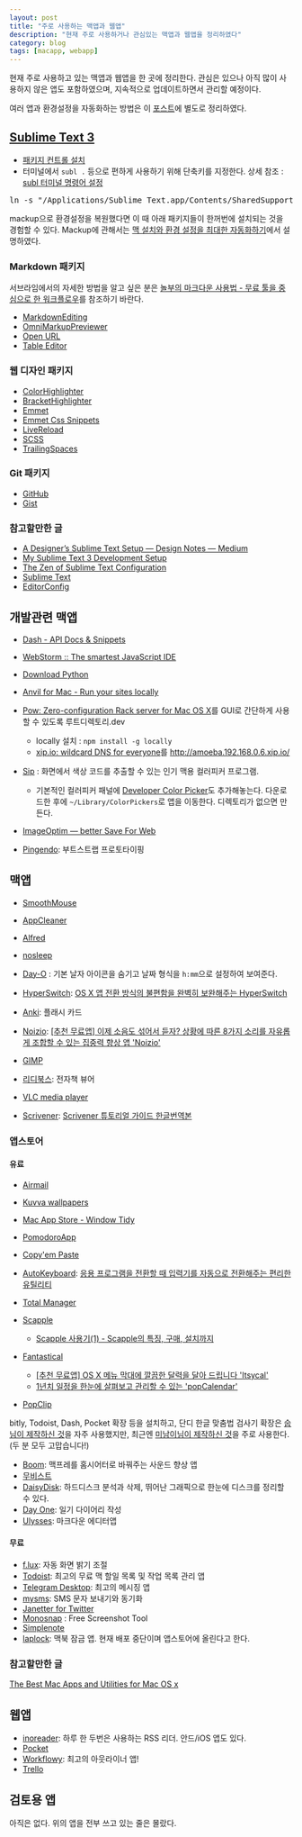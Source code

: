 ```yaml
---
layout: post
title: "주로 사용하는 맥앱과 웹앱"
description: "현재 주로 사용하거나 관심있는 맥앱과 웹앱을 정리하였다"
category: blog
tags: [macapp, webapp]
---
```


현재 주로 사용하고 있는 맥앱과 웹앱을 한 곳에 정리한다. 관심은 있으나 아직 많이 사용하지 않은 앱도 포함하였으며, 지속적으로 업데이트하면서 관리할 예정이다.

여러 앱과 환경설정을 자동화하는 방법은 이 [포스트](http://nolboo.github.io/blog/2015/05/07/mac-setup/)에 별도로 정리하였다.

## [Sublime Text 3](http://www.sublimetext.com/3)

- [패키지 컨트롤 설치](https://sublime.wbond.net/installation)
- 터미널에서 `subl .` 등으로 편하게 사용하기 위해 단축키를 지정한다. 상세 참조 : [subl 터미널 명령어 설정](http://blog.outsider.ne.kr/867)

<pre class="terminal">
ln -s "/Applications/Sublime Text.app/Contents/SharedSupport/bin/subl" /usr/local/bin/subl
</pre>

mackup으로 환경설정을 복원했다면 이 때 아래 패키지들이 한꺼번에 설치되는 것을 경험할 수 있다. Mackup에 관해서는 [맥 설치와 환경 설정을 최대한 자동화하기](http://nolboo.github.io/blog/2015/05/07/mac-setup/)에서 설명하였다.

### Markdown 패키지

서브라임에서의 자세한 방법을 알고 싶은 분은 [놀부의 마크다운 사용법 - 무료 툴을 중심으로 한 워크플로우](http://nolboo.github.io/blog/2014/04/15/how-to-use-markdown/)를 참조하기 바란다.

- [MarkdownEditing](https://github.com/SublimeText-Markdown/MarkdownEditing)
- [OmniMarkupPreviewer](https://github.com/timonwong/OmniMarkupPreviewer)
- [Open URL](https://github.com/noahcoad/open-url)
- [Table Editor](https://github.com/vkocubinsky/SublimeTableEditor)

### 웹 디자인 패키지

- [ColorHighlighter](https://github.com/Monnoroch/ColorHighlighter)
- [BracketHighlighter](https://sublime.wbond.net/packages/BracketHighlighter)
- [Emmet](https://sublime.wbond.net/packages/Emmet)
- [Emmet Css Snippets](https://sublime.wbond.net/packages/Emmet%20Css%20Snippets)
- [LiveReload](https://sublime.wbond.net/packages/LiveReload)
- [SCSS](https://sublime.wbond.net/packages/SCSS)
- [TrailingSpaces](https://sublime.wbond.net/packages/TrailingSpaces)

### Git 패키지

- [GitHub](https://github.com/bgreenlee/sublime-github)
- [Gist](https://sublime.wbond.net/packages/Gist)

### 참고할만한 글

- [A Designer’s Sublime Text Setup — Design Notes — Medium](https://medium.com/design-notes/a-designers-sublime-text-setup-e3963f8d79da)
- [My Sublime Text 3 Development Setup](http://josephralph.co.uk/my-sublime-text-3-development-setup/)
- [The Zen of Sublime Text Configuration](http://proletariat.com/2014/12/02/zen-sublime-text-configuration/)
- [Sublime Text](http://likejazz.com/post/102824813705/sublime-text)
- [EditorConfig](http://editorconfig.org/)

## 개발관련 맥앱

- [Dash - API Docs & Snippets](https://itunes.apple.com/us/app/dash/id458034879?ls=1&mt=12)
- [WebStorm :: The smartest JavaScript IDE](http://www.jetbrains.com/webstorm/)
- [Download Python](https://www.python.org/download)

- [Anvil for Mac - Run your sites locally](http://anvilformac.com/) 
- [Pow: Zero-configuration Rack server for Mac OS X](http://pow.cx/)를 GUI로 간단하게 사용할 수 있도록 루트디렉토리.dev 
    - locally 설치 : `npm install -g locally`
    - [xip.io: wildcard DNS for everyone](http://xip.io/)를 http://amoeba.192.168.0.6.xip.io/

- [Sip](http://macnews.tistory.com/2018) : 화면에서 색상 코드를 추출할 수 있는 인기 맥용 컬러피커 프로그램. 
    - 기본적인 컬러피커 패널에 [Developer Color Picker](http://download.panic.com/picker/)도 추가해놓는다. 다운로드한 후에 `~/Library/ColorPickers`로 앱을 이동한다. 디렉토리가 없으면 만든다.
- [ImageOptim — better Save For Web](https://imageoptim.com/)
- [Pingendo](http://www.pingendo.com/): 부트스트랩 프로토타이핑

## 맥앱

- [SmoothMouse](http://smoothmouse.com/)
- [AppCleaner](http://www.freemacsoft.net/appcleaner/)
- [Alfred](http://www.alfredapp.com/)
- [nosleep](https://code.google.com/p/macosx-nosleep-extension/)
- [Day-O](http://www.shauninman.com/archive/2011/10/20/day_o_mac_menu_bar_clock) : 기본 날자 아이콘을 숨기고 날짜 형식을 `h:mm`으로 설정하여 보여준다.
- [HyperSwitch](http://bahoom.com/hyperswitch/): [OS X 앱 전환 방식의 불편함을 완벽히 보완해주는 HyperSwitch](http://macnews.tistory.com/1022)
- [Anki](http://ankisrs.net/): 플래시 카드
- [Noizio](https://itunes.apple.com/kr/app/noizio/id928871589?mt=12): [[추천 무료앱] 이제 소음도 섞어서 듣자? 상황에 따른 8가지 소리를 자유롭게 조합할 수 있는 집중력 향상 앱 'Noizio'](http://macnews.tistory.com/2703)

- [GIMP](http://www.gimp.org/downloads/)
- [리디북스](http://ridibooks.com/support/app/download): 전자책 뷰어
- [VLC media player](http://www.videolan.org/vlc/download-macosx.html)
- [Scrivener](https://www.literatureandlatte.com/download_mac.php): [Scrivener 튜토리얼 가이드 한글번역본](http://macnews.tistory.com/2494)

### 앱스토어

#### 유료

- [Airmail](https://itunes.apple.com/app/airmail/id573171375?mt=12)
- [Kuvva wallpapers](https://itunes.apple.com/app/id451557061?mt=12)
- [Mac App Store - Window Tidy](https://itunes.apple.com/kr/app/window-tidy/id456609775?mt=12)
- [PomodoroApp](https://itunes.apple.com/kr/app/pomodoroapp-simple-pomodoro/id705103149?mt=12)
- [Copy'em Paste](https://itunes.apple.com/us/app/fun-math-games/id876540291?mt=12)
- [AutoKeyboard](https://itunes.apple.com/kr/app/autokeyboard/id908553210?mt=12): [응용 프로그램을 전환할 때 입력기를 자동으로 전환해주는 편리한 유틸리티](http://macnews.tistory.com/2606)
- [Total Manager](https://itunes.apple.com/app/id796275163?mt=12)
- [Scapple](https://itunes.apple.com/kr/app/scapple/id568020055?mt=12) 
    - [Scapple 사용기(1) - Scapple의 특징, 구매, 설치까지](http://reinia.net/916)
- [Fantastical](https://flexibits.com/fantastical)
    - [[추천 무료앱] OS X 메뉴 막대에 깔끔한 달력을 달아 드립니다 'Itsycal'](http://macnews.tistory.com/3023)
    - [1년치 일정을 한눈에 살펴보고 관리할 수 있는 'popCalendar'](http://macnews.tistory.com/2480)

- [PopClip](https://itunes.apple.com/us/app/popclip/id445189367?mt=12)

bitly, Todoist, Dash, Pocket 확장 등을 설치하고, 단디 한글 맞춤법 검사기 확장은 [숩님이 제작하신 것](http://soooprmx.com/wp/archives/3863)을 자주 사용했지만, 최근엔 [미남이님이 제작하신 것](https://twitter.com/seoulrain/statuses/541397266066440193)을 주로 사용한다.(두 분 모두 고맙습니다!)

- [Boom](https://itunes.apple.com/us/app/boom-experience-best-audio/id415312377?mt=12): 맥프레를 홈시어터로 바꿔주는 사운드 향상 앱
- [무비스트](https://itunes.apple.com/kr/app/mubiseuteu/id461788075?mt=12)
- [DaisyDisk](https://itunes.apple.com/app/daisydisk/id411643860?mt=12&ign-mpt=uo%3D4): 하드디스크 분석과 삭제, 뛰어난 그래픽으로 한눈에 디스크를 정리할 수 있다.
- [Day One](https://itunes.apple.com/kr/app/day-one-ilgi-daieoli/id422304217?mt=12): 일기 다이어리 작성
- [Ulysses](https://itunes.apple.com/kr/app/id623795237?mt=12): 마크다운 에디터앱

#### 무료

- [f.lux](https://justgetflux.com/): 자동 화면 밝기 조절
- [Todoist](https://todoist.com/macApp): 최고의 무료 맥 할일 목록 및 작업 목록 관리 앱
- [Telegram Desktop](https://desktop.telegram.org/): 최고의 메시징 앱
- [mysms](https://itunes.apple.com/en/app/id545578261): SMS 문자 보내기와 동기화
- [Janetter for Twitter](https://itunes.apple.com/us/app/janetter-for-twitter/id478844335?ls=1&mt=12)
- [Monosnap](https://www.monosnap.com/welcome) : Free Screenshot Tool
- [Simplenote](https://itunes.apple.com/us/app/simplenote/id692867256?ls=1&mt=12)
- [laplock](http://www.laplock.co/): 맥북 잠금 앱. 현재 배포 중단이며 앱스토어에 올린다고 한다.

### 참고할만한 글

[The Best Mac Apps and Utilities for Mac OS x](http://www.labnol.org/software/essential-mac-utilities/9479/)

## 웹앱

- [inoreader](https://www.inoreader.com/): 하루 한 두번은 사용하는 RSS 리더. 안드/iOS 앱도 있다.
- [Pocket](https://getpocket.com/)
- [Workflowy](http://bit.ly/UDCz17): 최고의 아웃라이너 앱!
- [Trello](https://trello.com/)

## 검토용 앱

아직은 없다. 위의 앱을 전부 쓰고 있는 줄은 몰랐다.